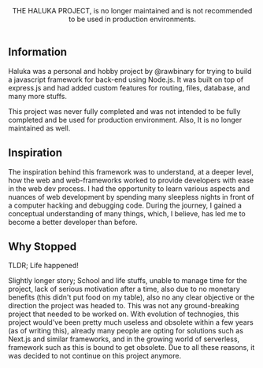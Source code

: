 <div align="center">
THE HALUKA PROJECT, is no longer maintained and is not recommended to be used in production environments.
</div>

<br />

## Information

Haluka was a personal and hobby project by @rawbinary for trying to build a javascript framework for back-end using Node.js. It was built on top of express.js and 
had added custom features for routing, files, database, and many more stuffs.

This project was never fully completed and was not intended to be fully completed and be used for production environment. Also, It is no longer maintained as well.

## Inspiration

The inspiration behind this framework was to understand, at a deeper level, how the web and web-frameworks worked to provide developers with ease in the web dev process.
I had the opportunity to learn various aspects and nuances of web development by spending many sleepless nights in front of a computer hacking and debugging code. 
During the journey, I gained a conceptual understanding of many things, which, I believe, has led me to become a better developer than before.

## Why Stopped

TLDR; Life happened!

Slightly longer story; School and life stuffs, unable to manage time for the project, lack of serious motivation after a time, also due to no monetary benefits
(this didn't put food on my table), also no any clear objective or the direction the project was headed to.
This was not any ground-breaking project that needed to be worked on. With evolution of technogies, this project would've been pretty much useless and obsolete
within a few years (as of writing this), already many people are opting for solutions such as Next.js and similar frameworks, and in the growing world of serverless,
framework such as this is bound to get obsolete. Due to all these reasons, it was decided to not continue on this project anymore.
